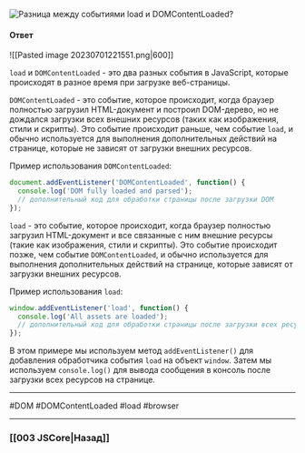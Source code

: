![Разница между событиями `load` и `DOMContentLoaded`?](https://youtu.be/kx3dR6ztICU?t=627)

#### Ответ

![[Pasted image 20230701221551.png|600]]

`load` и `DOMContentLoaded` - это два разных события в JavaScript, которые происходят в разное время при загрузке веб-страницы.

`DOMContentLoaded` - это событие, которое происходит, когда браузер полностью загрузил HTML-документ и построил DOM-дерево, но не дождался загрузки всех внешних ресурсов (таких как изображения, стили и скрипты). Это событие происходит раньше, чем событие `load`, и обычно используется для выполнения дополнительных действий на странице, которые не зависят от загрузки внешних ресурсов.

Пример использования `DOMContentLoaded`:

```javascript
document.addEventListener('DOMContentLoaded', function() {
  console.log('DOM fully loaded and parsed');
  // дополнительный код для обработки страницы после загрузки DOM
});
```

`load` - это событие, которое происходит, когда браузер полностью загрузил HTML-документ и все связанные с ним внешние ресурсы (такие как изображения, стили и скрипты). Это событие происходит позже, чем событие `DOMContentLoaded`, и обычно используется для выполнения дополнительных действий на странице, которые зависят от загрузки внешних ресурсов.

Пример использования `load`:

```javascript
window.addEventListener('load', function() {
  console.log('All assets are loaded');
  // дополнительный код для обработки страницы после загрузки всех ресурсов
});
```

В этом примере мы используем метод `addEventListener()` для добавления обработчика события `load` на объект `window`. Затем мы используем `console.log()` для вывода сообщения в консоль после загрузки всех ресурсов на странице.

___
#DOM #DOMContentLoaded #load #browser 

___

### [[003 JSCore|Назад]]
